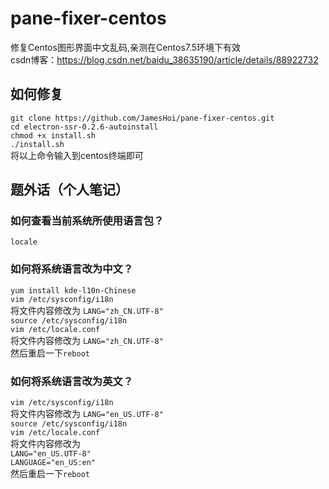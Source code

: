 # pane-fixer-centos
修复Centos图形界面中文乱码,亲测在Centos7.5环境下有效  
csdn博客：https://blog.csdn.net/baidu_38635190/article/details/88922732

如何修复  
----------
`git clone https://github.com/JamesHoi/pane-fixer-centos.git`  
`cd electron-ssr-0.2.6-autoinstall`  
`chmod +x install.sh`  
`./install.sh`  
将以上命令输入到centos终端即可  

题外话（个人笔记）
--------
### 如何查看当前系统所使用语言包？  
`locale`  
  
### 如何将系统语言改为中文？  
`yum install kde-l10n-Chinese`  
`vim /etc/sysconfig/i18n`  
将文件内容修改为 `LANG="zh_CN.UTF-8"`  
`source /etc/sysconfig/i18n`  
`vim /etc/locale.conf`  
将文件内容修改为  `LANG="zh_CN.UTF-8"`  
然后重启一下`reboot`  
  
### 如何将系统语言改为英文？  
`vim /etc/sysconfig/i18n`  
将文件内容修改为 `LANG="en_US.UTF-8"`  
`source /etc/sysconfig/i18n`  
`vim /etc/locale.conf`  
将文件内容修改为  
`LANG="en_US.UTF-8"`  
`LANGUAGE="en_US:en"`  
然后重启一下`reboot`  


